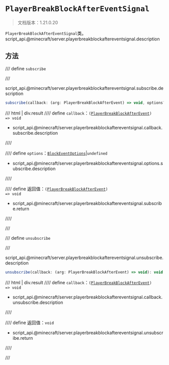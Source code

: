 # `PlayerBreakBlockAfterEventSignal`

> 文档版本：1.21.0.20

`PlayerBreakBlockAfterEventSignal`类。script_api.@minecraft/server.playerbreakblockaftereventsignal.description

## 方法

/// define
`subscribe`


///

script_api.@minecraft/server.playerbreakblockaftereventsignal.subscribe.description

```js
subscribe(callback: (arg: PlayerBreakBlockAfterEvent) => void, options?: BlockEventOptions): (arg: PlayerBreakBlockAfterEvent) => void
```

/// html | div.result
//// define
`callback`：<code>(<a href="../playerbreakblockafterevent/">PlayerBreakBlockAfterEvent</a>) =&gt; void</code>

- script_api.@minecraft/server.playerbreakblockaftereventsignal.callback.subscribe.description


////

//// define
`options`：[`BlockEventOptions`](./blockeventoptions.md)|`undefined`

- script_api.@minecraft/server.playerbreakblockaftereventsignal.options.subscribe.description


////

//// define
返回值：<code>(<a href="../playerbreakblockafterevent/">PlayerBreakBlockAfterEvent</a>) =&gt; void</code>

- script_api.@minecraft/server.playerbreakblockaftereventsignal.subscribe.return


////

///


/// define
`unsubscribe`


///

script_api.@minecraft/server.playerbreakblockaftereventsignal.unsubscribe.description

```js
unsubscribe(callback: (arg: PlayerBreakBlockAfterEvent) => void): void
```

/// html | div.result
//// define
`callback`：<code>(<a href="../playerbreakblockafterevent/">PlayerBreakBlockAfterEvent</a>) =&gt; void</code>

- script_api.@minecraft/server.playerbreakblockaftereventsignal.callback.unsubscribe.description


////

//// define
返回值：`void`

- script_api.@minecraft/server.playerbreakblockaftereventsignal.unsubscribe.return


////

///

